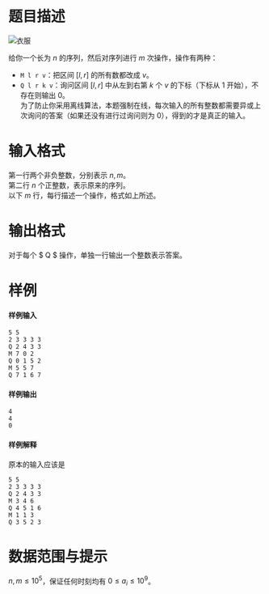
# 题目描述

![衣服](source/loj/557/img/aHR0cHM6Ly9pbWcuNTFub2QuY29tL3VwbG9hZC8wMDBGQzQ0RC8wOEQ1NzMxRjcyQ0QwM0JDMDAwMDAwMDAwMDAwMDA3RS5wbmc=.png)

给你一个长为 $n$ 的序列，然后对序列进行 $m$ 次操作，操作有两种： 
- `M l r v`：把区间 $[l,r]$ 的所有数都改成 $v$。  
- `Q l r k v`：询问区间 $[l,r]$ 中从左到右第 $k$ 个 $v$ 的下标（下标从 $1$ 开始），不存在则输出 $0$。  
为了防止你采用离线算法，本题强制在线，每次输入的所有整数都需要异或上次询问的答案（如果还没有进行过询问则为 $0$），得到的才是真正的输入。

# 输入格式

第一行两个非负整数，分别表示 $n,m$。  
第二行 $n$ 个正整数，表示原来的序列。  
以下 $m$ 行，每行描述一个操作，格式如上所述。

# 输出格式

对于每个 $ Q $ 操作，单独一行输出一个整数表示答案。

# 样例

#### 样例输入

```plain
5 5
2 3 3 3 3
Q 2 4 3 3
M 7 0 2
Q 0 1 5 2
M 5 5 7
Q 7 1 6 7
```

#### 样例输出

```plain
4
4
0
```

#### 样例解释

原本的输入应该是
```plain
5 5
2 3 3 3 3
Q 2 4 3 3
M 3 4 6
Q 4 5 1 6
M 1 1 3
Q 3 5 2 3
```

# 数据范围与提示

$n,m\le 10^5$，保证任何时刻均有 $0\le a_i\le 10^9$。

